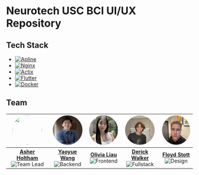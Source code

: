 # Neurotech USC BCI UI/UX Repository

## Tech Stack

- [![Apline][Alpine.dev]][Alpine-url]
- [![Nginx][Nginx.dev]][Nginx-url]
- [![Actix][Actix.dev]][Actix-url]
- [![Flutter][Flutter.dev]][Flutter-url]
- [![Docker][Docker.dev]][Docker-url]


## Team

| [<img src="https://github.com/AsherHoltham.png" width="80" height="80" style="border-radius: 50%;" />][Asher-Contact] | [<img src="Assets/Yaoyue.jpeg" width="80" height="80" style="border-radius: 50%;" />][Yaoyue-Contact] | [<img src="Assets/Olivia.jpeg" width="80" height="80" style="border-radius: 50%;" />][Olivia-Contact] | [<img src="Assets/Derick.jpeg" width="80" height="80" style="border-radius: 50%;" />][Derick-Contact] | [<img src="Assets/Floyd.jpeg" width="80" height="80" style="border-radius: 50%;" />][Floyd-Contact] |
|:---:|:---:|:---:|:---:|:---:|
| **[Asher Holtham][Asher-Contact]**<br>![Team Lead](https://img.shields.io/badge/-Team%20Lead-F9E795?style=flat-square) | **[Yaoyue Wang][Yaoyue-Contact]**<br>![Backend](https://img.shields.io/badge/-Backend-2F3C7E?style=flat-square) | **[Olivia Liau][Olivia-Contact]**<br>![Frontend](https://img.shields.io/badge/-Frontend-7A2048?style=flat-square) | **[Derick Walker][Derick-Contact]**<br>![Fullstack](https://img.shields.io/badge/-Fullstack-AFD275?style=flat-square) | **[Floyd Stott][Floyd-Contact]**<br>![Design](https://img.shields.io/badge/-Design-F96167?style=flat-square) |

<!-- MARKDOWN LINKS & IMAGES -->
[Alpine-url]: https://alpinelinux.org/
[Alpine.dev]: https://img.shields.io/badge/Alpine%20Linux-4E9FD1?style=for-the-badge&logo=alpine-linux&logoColor=white


[Nginx-url]: https://nginx.org/
[Nginx.dev]: https://img.shields.io/badge/Nginx-009639?style=for-the-badge&logo=nginx&logoColor=white

[Actix-url]: https://actix.rs/
[Actix.dev]: https://img.shields.io/badge/Actix-000000?style=for-the-badge&logo=actix&logoColor=white

[Flutter-url]: https://flutter.dev/
[Flutter.dev]: https://img.shields.io/badge/Flutter-02569B?style=for-the-badge&logo=flutter&logoColor=white

[Docker.dev]: https://img.shields.io/badge/Docker-2496ED?style=for-the-badge&logo=docker&logoColor=white
[Docker-url]: https://www.docker.com/

[Yaoyue-Contact]: https://www.linkedin.com/in/yaoyuewang/
[Asher-Contact]: https://www.linkedin.com/in/asher-holtham/
[Olivia-Contact]: https://www.linkedin.com/in/olivia-liau-b3074b230/
[Floyd-Contact]: https://www.linkedin.com/in/floydstott/
[Derick-Contact]: https://www.linkedin.com/in/derick-walker/

[Yaoyue-img]: Assets/Yaoyue.jpeg
[Asher-img]: https://github.com/AsherHoltham.png
[Olivia-img]: Assets/Olivia.jpeg
[Floyd-img]: Assets/Floyd.jpeg
[Derick-img]: Assets/Derick.jpeg

[lead-clr]: #F9E795
[dev-clr]: #2F3C7E
[frntend-clr]: #7A2048 
[fullstack-clr]: #AFD275
[design-clr]: #F96167